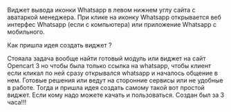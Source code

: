 Виджет вывода иконки Whatsapp в левом нижнем углу сайта с аватаркой менеджера. При клике на иконку Whatsapp открывается веб интерфес Whatsapp (если с компьютера) или приложение Whatsapp с мобильного.

Как пришла идея создать виджет ?

Стояала задача вообще найти готовый модуль или виджет на сайт Opencart 3 но чтобы была только ссылка на whatsapp, чтобы клиент если кликал по ней сразу открывался whatsapp и началось общение в нем. Готовые решения или ведут на сторонние сервисы или не удобные в работе.
Тогда и пришла идея создать самому такой вот простой виджет. Если кому надо можете качать и пользоваться.
Создан был за 3 часа!!!
